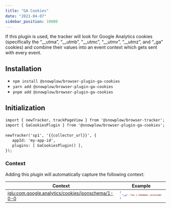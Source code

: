 ```yaml
---
title: "GA Cookies"
date: "2021-04-07"
sidebar_position: 10000
---
```


If this plugin is used, the tracker will look for Google Analytics cookies (specifically the “\_\_utma”, “\_\_utmb”, “\_\_utmc”, “\_\_utmv”, “\_\_utmz”, and “\_ga” cookies) and combine their values into an event context which gets sent with every event.

## Installation

- `npm install @snowplow/browser-plugin-ga-cookies`
- `yarn add @snowplow/browser-plugin-ga-cookies`
- `pnpm add @snowplow/browser-plugin-ga-cookies`

## Initialization

```
import { newTracker, trackPageView } from '@snowplow/browser-tracker';
import { GaCookiesPlugin } from '@snowplow/browser-plugin-ga-cookies';

newTracker('sp1', '{{collector_url}}', { 
   appId: 'my-app-id', 
   plugins: [ GaCookiesPlugin() ],
});
```

### Context

Adding this plugin will automatically capture the following context:

| Context | Example |
| --- | --- |
| [iglu:com.google.analytics/cookies/jsonschema/1-0-0](https://github.com/snowplow/iglu-central/blob/master/schemas/com.google.analytics/cookies/jsonschema/1-0-0) | ![](images/Screenshot-2021-03-30-at-22.12.03.png) |
